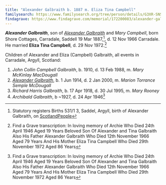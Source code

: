 ```yaml
---
title: "Alexander Galbraith b. 1887 m. Eliza Tina Campbell"
familysearch: https://www.familysearch.org/tree/person/details/G3XR-SNS
findagrave: https://www.findagrave.com/memorial/172200083/alexander-galbraith
---
```

***Alexander Galbraith***, son of *[Alexander Galbraith](galbraith-alexander-1854.md)* and *Mary Campbell*, born Shore Cottages, Carradale, Saddell 19 Mar 1887,[^birth], d. 12 Nov 1966 Carradale.
He married **Eliza Tina Campbell**, d. 29 Nov 1972.[^death]

Children of Alexander and Eliza (Campbell) Galbraith, all events in Carradale, Argyll, Scotland:

1. *John Collin Campbell Galbraith*, b. 1910, d. 13 Feb 1988, m. *Mary McKinlay MacDougall*
2. *[Alexander Galbraith](galbraith-alexander-1914-mcdougal.md)*, b. 1 Jun 1914, d. 2 Jan 2000, m. *Marion Torrance Semple McDougall*
3. *Richard Harris Galbraith*, b. 17 Apr 1918, d. 30 Jul 1995, m. *Mary Rooney*
4. *Archibald Galbraith*, b ~1927, d. 24 Apr 1946[^death]

[^birth]: Statutory registers Births 531/1 3, Saddel, Argyll, birth of Alexander Galbraith, on [ScotlandPeople](https://www.scotlandspeople.gov.uk/view-image/nrs_stat_births/42705294)

[^death]: Find a Grave transcription:
    In loving memory of
    Archie
    Who Died 24th April 1946
    Aged 19 Years
    Beloved Son Of
    Alexander and Tina
    Galbraith
    Also His Father
    Alexander Galbraith
    Who Died 12th November 1966
    Aged 79 Years
    And His Mother
    Eliza Tina Campbell
    Who Died 29th November 1972
    Aged 86 Years
